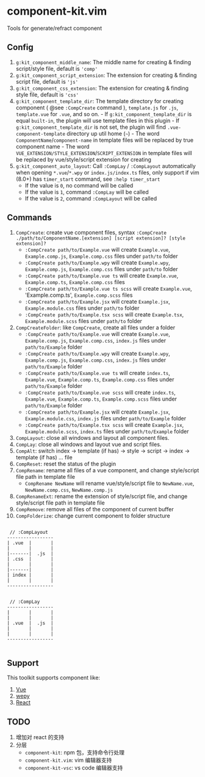 # component-kit.vim

Tools for generate/refract component

## Config

1.  `g:kit_component_middle_name`: The middle name for creating & finding script/style file, default is `'comp'`
1.  `g:kit_component_script_extension`: The extension for creating & finding script file, default is `'js'`
1.  `g:kit_component_css_extension`: The extension for creating & finding style file, default is `'css'`
1.  `g:kit_component_template_dir`: The template directory for creating component ( @see `:CompCreate` command ), `template.js` for `.js`, `template.vue` for `.vue`, and so on. - If `g:kit_component_template_dir` is equal `built-in`, the plugin will use template files in this plugin - If `g:kit_component_template_dir` is not set, the plugin will find `.vue-component-template` directory up util home (`~`) - The word `ComponentName`/`component-name` in template files will be replaced by true component name - The word `VUE_EXTENSION/STYLE_EXTENSION`/`SCRIPT_EXTENSION` in template files will be replaced by vue/style/script extension for creating
1.  `g:kit_component_auto_layout`: Call `:CompLay` / `:CompLayout` automatically when opening `*.vue`/`*.wpy` or `index.js/index.ts` files, only support if vim (8.0+) has `timer_start` command, see `:help timer_start`
    -   If the value is `0`, no command will be called
    -   If the value is `1`, command `:CompLay` will be called
    -   If the value is `2`, command `:CompLayout` will be called

## Commands

1. `CompCreate`: create vue component files, syntax `:CompCreate ./path/to/ComponentName.[extension] [script extension]? [style extension]?`
    - `:CompCreate path/to/Example.vue` will create `Example.vue`, `Example.comp.js`, `Example.comp.css` files under `path/to` folder
    - `:CompCreate path/to/Example.wpy` will create `Example.wpy`, `Example.comp.js`, `Example.comp.css` files under `path/to` folder
    - `:CompCreate path/to/Example.vue ts` will create `Example.vue`, `Example.comp.ts`, `Example.comp.css` files
    - `:CompCreate path/to/Example.vue ts scss` will create `Example.vue`, 'Example.comp.ts', `Example.comp.scss` files
    - `:CompCreate path/to/Example.jsx` will create `Example.jsx`, `Example.module.css` files under `path/to` folder
    - `:CompCreate path/to/Example.tsx scss` will create `Example.tsx`, `Example.module.scss` files under `path/to` folder
1. `CompCreateFolder`: like `CompCreate`, create all files under a folder
    - `:CompCreate path/to/Example.vue` will create `Example.vue`, `Example.comp.js`, `Example.comp.css`, `index.js` files under `path/to/Example` folder
    - `:CompCreate path/to/Example.wpy` will create `Example.wpy`, `Example.comp.js`, `Example.comp.css`, `index.js` files under `path/to/Example` folder
    - `:CompCreate path/to/Example.vue ts` will create `index.ts`, `Example.vue`, `Example.comp.ts`, `Example.comp.css` files under `path/to/Example` folder
    - `:CompCreate path/to/Example.vue scss` will create `index.ts`, `Example.vue`, `Example.comp.ts`, `Example.comp.scss` files under `path/to/Example` folder
    - `:CompCreate path/to/Example.jsx` will create `Example.jsx`, `Example.module.css`, `index.js` files under `path/to/Example` folder
    - `:CompCreate path/to/Example.tsx scss` will create `Example.jsx`, `Example.module.scss`, `index.ts` files under `path/to/Example` folder
1. `CompLayout`: close all windows and layout all component files.
1. `CompLay`: close all windows and layout vue and script files.
1. `CompAlt`: switch index -> template (if has) -> style -> script -> index -> template (if has) ... file
1. `CompReset`: reset the status of the plugin
1. `CompRename`: rename all files of a vue component, and change style/script file path in template file
    - `CompRename NewName` will rename vue/style/script file to `NewName.vue`, `NewName.comp.css`, `NewName.comp.js`
1. `CompRenameExt`: rename the extension of style/script file, and change style/script file path in template file
1. `CompRemove`: remove all files of the component of current buffer
1. `CompFolderize`: change current component to folder structure

```

 // :CompLayout
-----------------
| .vue  |       |
|       |       |
|-------|  .js  |
| .css  |       |
|       |       |
|-------|       |
| index |       |
|       |       |
-----------------


 // :CompLay
-----------------
|       |       |
|       |       |
| .vue  |  .js  |
|       |       |
|       |       |
-----------------


```

## Support

This toolkit supports component like:

1. [Vue](https://vuejs.org/)
1. [wepy](https://github.com/Tencent/wepy)
1. [React](https://reactjs.org/docs/react-component.html)

## TODO

1. 增加对 react 的支持
1. 分层
    - `component-kit`: npm 包，支持命令行处理
    - `component-kit.vim`: vim 编辑器支持
    - `component-kit-vsc`: vs code 编辑器支持
